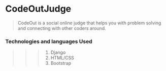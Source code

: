 # CodeOutJudge
>CodeOut is a social online judge that helps you with problem solving and connecting with other coders around.
### Technologies and languages Used
>>> 1. Django
>>> 2. HTML/CSS
>>> 3. Bootstrap
